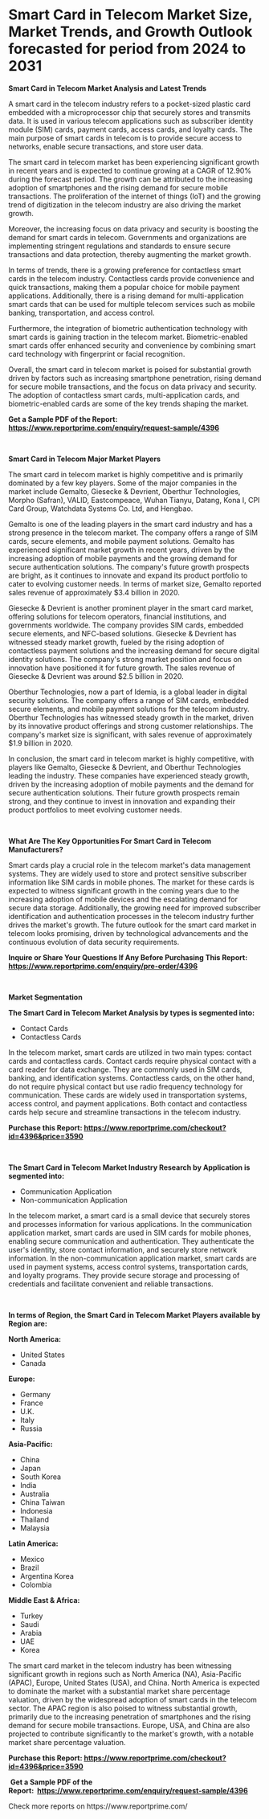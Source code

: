 <p><h1>Smart Card in Telecom Market Size, Market Trends, and Growth Outlook forecasted for period from 2024 to 2031</h1></p><p><strong>Smart Card in Telecom Market Analysis and Latest Trends</strong></p>
<p><p>A smart card in the telecom industry refers to a pocket-sized plastic card embedded with a microprocessor chip that securely stores and transmits data. It is used in various telecom applications such as subscriber identity module (SIM) cards, payment cards, access cards, and loyalty cards. The main purpose of smart cards in telecom is to provide secure access to networks, enable secure transactions, and store user data.</p><p>The smart card in telecom market has been experiencing significant growth in recent years and is expected to continue growing at a CAGR of 12.90% during the forecast period. The growth can be attributed to the increasing adoption of smartphones and the rising demand for secure mobile transactions. The proliferation of the internet of things (IoT) and the growing trend of digitization in the telecom industry are also driving the market growth.</p><p>Moreover, the increasing focus on data privacy and security is boosting the demand for smart cards in telecom. Governments and organizations are implementing stringent regulations and standards to ensure secure transactions and data protection, thereby augmenting the market growth.</p><p>In terms of trends, there is a growing preference for contactless smart cards in the telecom industry. Contactless cards provide convenience and quick transactions, making them a popular choice for mobile payment applications. Additionally, there is a rising demand for multi-application smart cards that can be used for multiple telecom services such as mobile banking, transportation, and access control.</p><p>Furthermore, the integration of biometric authentication technology with smart cards is gaining traction in the telecom market. Biometric-enabled smart cards offer enhanced security and convenience by combining smart card technology with fingerprint or facial recognition.</p><p>Overall, the smart card in telecom market is poised for substantial growth driven by factors such as increasing smartphone penetration, rising demand for secure mobile transactions, and the focus on data privacy and security. The adoption of contactless smart cards, multi-application cards, and biometric-enabled cards are some of the key trends shaping the market.</p></p>
<p><strong>Get a Sample PDF of the Report:&nbsp; <a href="https://www.reportprime.com/enquiry/request-sample/4396">https://www.reportprime.com/enquiry/request-sample/4396</a></strong></p>
<p>&nbsp;</p>
<p><strong>Smart Card in Telecom Major Market Players</strong></p>
<p><p>The smart card in telecom market is highly competitive and is primarily dominated by a few key players. Some of the major companies in the market include Gemalto, Giesecke & Devrient, Oberthur Technologies, Morpho (Safran), VALID, Eastcompeace, Wuhan Tianyu, Datang, Kona I, CPI Card Group, Watchdata Systems Co. Ltd, and Hengbao.</p><p>Gemalto is one of the leading players in the smart card industry and has a strong presence in the telecom market. The company offers a range of SIM cards, secure elements, and mobile payment solutions. Gemalto has experienced significant market growth in recent years, driven by the increasing adoption of mobile payments and the growing demand for secure authentication solutions. The company's future growth prospects are bright, as it continues to innovate and expand its product portfolio to cater to evolving customer needs. In terms of market size, Gemalto reported sales revenue of approximately $3.4 billion in 2020.</p><p>Giesecke & Devrient is another prominent player in the smart card market, offering solutions for telecom operators, financial institutions, and governments worldwide. The company provides SIM cards, embedded secure elements, and NFC-based solutions. Giesecke & Devrient has witnessed steady market growth, fueled by the rising adoption of contactless payment solutions and the increasing demand for secure digital identity solutions. The company's strong market position and focus on innovation have positioned it for future growth. The sales revenue of Giesecke & Devrient was around $2.5 billion in 2020.</p><p>Oberthur Technologies, now a part of Idemia, is a global leader in digital security solutions. The company offers a range of SIM cards, embedded secure elements, and mobile payment solutions for the telecom industry. Oberthur Technologies has witnessed steady growth in the market, driven by its innovative product offerings and strong customer relationships. The company's market size is significant, with sales revenue of approximately $1.9 billion in 2020.</p><p>In conclusion, the smart card in telecom market is highly competitive, with players like Gemalto, Giesecke & Devrient, and Oberthur Technologies leading the industry. These companies have experienced steady growth, driven by the increasing adoption of mobile payments and the demand for secure authentication solutions. Their future growth prospects remain strong, and they continue to invest in innovation and expanding their product portfolios to meet evolving customer needs.</p></p>
<p>&nbsp;</p>
<p><strong>What Are The Key Opportunities For Smart Card in Telecom Manufacturers?</strong></p>
<p><p>Smart cards play a crucial role in the telecom market's data management systems. They are widely used to store and protect sensitive subscriber information like SIM cards in mobile phones. The market for these cards is expected to witness significant growth in the coming years due to the increasing adoption of mobile devices and the escalating demand for secure data storage. Additionally, the growing need for improved subscriber identification and authentication processes in the telecom industry further drives the market's growth. The future outlook for the smart card market in telecom looks promising, driven by technological advancements and the continuous evolution of data security requirements.</p></p>
<p><strong>Inquire or Share Your Questions If Any Before Purchasing This Report: <a href="https://www.reportprime.com/enquiry/pre-order/4396">https://www.reportprime.com/enquiry/pre-order/4396</a></strong></p>
<p>&nbsp;</p>
<p><strong>Market Segmentation</strong></p>
<p><strong>The Smart Card in Telecom Market Analysis by types is segmented into:</strong></p>
<p><ul><li>Contact Cards</li><li>Contactless Cards</li></ul></p>
<p><p>In the telecom market, smart cards are utilized in two main types: contact cards and contactless cards. Contact cards require physical contact with a card reader for data exchange. They are commonly used in SIM cards, banking, and identification systems. Contactless cards, on the other hand, do not require physical contact but use radio frequency technology for communication. These cards are widely used in transportation systems, access control, and payment applications. Both contact and contactless cards help secure and streamline transactions in the telecom industry.</p></p>
<p><strong>Purchase this Report:&nbsp;<a href="https://www.reportprime.com/checkout?id=4396&price=3590">https://www.reportprime.com/checkout?id=4396&price=3590</a></strong></p>
<p>&nbsp;</p>
<p><strong>The Smart Card in Telecom Market Industry Research by Application is segmented into:</strong></p>
<p><ul><li>Communication Application</li><li>Non-communication Application</li></ul></p>
<p><p>In the telecom market, a smart card is a small device that securely stores and processes information for various applications. In the communication application market, smart cards are used in SIM cards for mobile phones, enabling secure communication and authentication. They authenticate the user's identity, store contact information, and securely store network information. In the non-communication application market, smart cards are used in payment systems, access control systems, transportation cards, and loyalty programs. They provide secure storage and processing of credentials and facilitate convenient and reliable transactions.</p></p>
<p>&nbsp;</p>
<p><strong>In terms of Region, the Smart Card in Telecom Market Players available by Region are:</strong></p>
<p>
    <p> <strong> North America: </strong>
        <ul>
            <li>United States</li>
            <li>Canada</li>
        </ul>
        </p> 
    <p> <strong> Europe: </strong>
        <ul>
            <li>Germany</li>
            <li>France</li>
            <li>U.K.</li>
            <li>Italy</li>
            <li>Russia</li>
        </ul>
        </p> 
    <p> <strong> Asia-Pacific: </strong>
        <ul>
            <li>China</li>
            <li>Japan</li>
            <li>South Korea</li>
            <li>India</li>
            <li>Australia</li>
            <li>China Taiwan</li>
            <li>Indonesia</li>
            <li>Thailand</li>
            <li>Malaysia</li>
        </ul>
        </p> 
    <p> <strong> Latin America: </strong>
        <ul>
            <li>Mexico</li>
            <li>Brazil</li>
            <li>Argentina Korea</li>
            <li>Colombia</li>
        </ul>
        </p> 
    <p> <strong> Middle East & Africa: </strong>
        <ul>
            <li>Turkey</li>
            <li>Saudi</li>
            <li>Arabia</li>
            <li>UAE</li>
            <li>Korea</li>
        </ul>
    </p>
    </p>
<p><p>The smart card market in the telecom industry has been witnessing significant growth in regions such as North America (NA), Asia-Pacific (APAC), Europe, United States (USA), and China. North America is expected to dominate the market with a substantial market share percentage valuation, driven by the widespread adoption of smart cards in the telecom sector. The APAC region is also poised to witness substantial growth, primarily due to the increasing penetration of smartphones and the rising demand for secure mobile transactions. Europe, USA, and China are also projected to contribute significantly to the market's growth, with a notable market share percentage valuation.</p></p>
<p><strong>Purchase this Report: <a href="https://www.reportprime.com/checkout?id=4396&price=3590">https://www.reportprime.com/checkout?id=4396&price=3590</a></strong></p>
<p>&nbsp;<strong>Get a Sample PDF of the Report:&nbsp;&nbsp;<a href="https://www.reportprime.com/enquiry/request-sample/4396">https://www.reportprime.com/enquiry/request-sample/4396</a></strong></p>
<p><strong></strong></p>
<p>Check more reports on https://www.reportprime.com/</p>